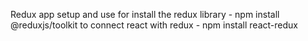 Redux app setup and use
for install the redux library - npm install @reduxjs/toolkit
to connect react with redux - npm install react-redux
